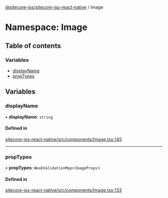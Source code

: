 [@sitecore-jss/sitecore-jss-react-native](../README.md) / Image

# Namespace: Image

## Table of contents

### Variables

- [displayName](Image.md#displayname)
- [propTypes](Image.md#proptypes)

## Variables

### displayName

• **displayName**: `string`

#### Defined in

[sitecore-jss-react-native/src/components/Image.tsx:145](https://github.com/Sitecore/jss/blob/2c396326d/packages/sitecore-jss-react-native/src/components/Image.tsx#L145)

___

### propTypes

• **propTypes**: `WeakValidationMap`\<`ImageProps`\>

#### Defined in

[sitecore-jss-react-native/src/components/Image.tsx:133](https://github.com/Sitecore/jss/blob/2c396326d/packages/sitecore-jss-react-native/src/components/Image.tsx#L133)
